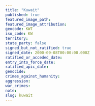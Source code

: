 ```yaml
---
title: "Kuwait"
published: true
featured_image_path:
featured_image_attribution:
geocode: KWT
iso_code: KW
territory:
state_party: false
signed_but_not_ratified: true
signed_date: 2000-09-08T00:00:00.000Z
ratified_or_acceded_date:
entry_into_force_date:
ratified_apic_date:
genocide:
crimes_against_humanity:
aggression:
war_crimes:
note:
slug: kuwait
---
```

